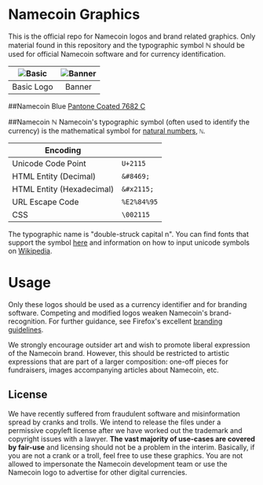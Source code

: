 Namecoin Graphics
=================
This is the official repo for Namecoin logos and brand related graphics.  Only material found in this repository and the typographic symbol ℕ should be used for official Namecoin software and for currency identification.

|![Basic][basic]|![Banner][banner]|
| :-----------: | :-------------: |
| Basic Logo    | Banner          |

[basic]: https://github.com/phelixnmc/namecoin-graphics/blob/master/png/namecoin-coin_100px.png?raw=true
[banner]: https://github.com/phelixnmc/namecoin-graphics/blob/master/png/namecoin-banner_500px.png?raw=true

##Namecoin Blue
[Pantone Coated 7682 C](http://rgb.to/pantone/coated/7682-c)

##Namecoin ℕ
Namecoin's typographic symbol (often used to identify the currency) is the mathematical symbol for [natural numbers](http://en.wikipedia.org/wiki/Natural_number#Notation), `ℕ`.

| Encoding                  |             |
|---------------------------|-------------|
| Unicode Code Point        | `U+2115`    |
| HTML Entity (Decimal)     | `&#8469;`   |
| HTML Entity (Hexadecimal) | `&#x2115;`  |
| URL Escape Code           | `%E2%84%95` |
| CSS                       | `\002115`   |

The typographic name is "double-struck capital n".  You can find fonts that support the symbol [here](http://www.fileformat.info/info/unicode/char/2115/fontsupport.htm) and information on how to input unicode symbols on [Wikipedia](http://en.wikipedia.org/wiki/Unicode_input).

Usage
=====

Only these logos should be used as a currency identifier and for branding software.  Competing and modified logos weaken Namecoin's brand-recognition.  For further guidance, see Firefox's excellent [branding guidelines](https://www.mozilla.org/en-US/styleguide/identity/firefox/branding/).

We strongly encourage outsider art and wish to promote liberal expression of the Namecoin brand.  However, this should be restricted to artistic expressions that are part of a larger composition: one-off pieces for fundraisers, images accompanying articles about Namecoin, etc.

## License
We have recently suffered from fraudulent software and misinformation spread by cranks and trolls. We intend to release the files under a permissive copyleft license after we have worked out the trademark and copyright issues with a lawyer.  **The vast majority of use-cases are covered by fair-use** and licensing should not be a problem in the interim.  Basically, if you are not a crank or a troll, feel free to use these graphics.  You are not allowed to impersonate the Namecoin development team or use the Namecoin logo to advertise for other digital currencies.
